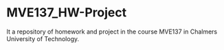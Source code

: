 # MVE137_HW-Project
It a repository of homework and project in the course MVE137 in Chalmers University of Technology.
